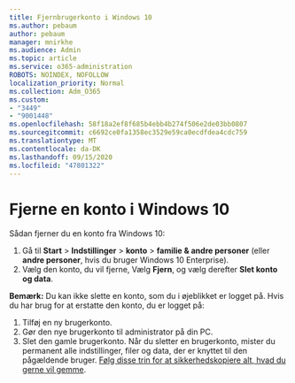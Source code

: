 ```yaml
---
title: Fjernbrugerkonto i Windows 10
ms.author: pebaum
author: pebaum
manager: mnirkhe
ms.audience: Admin
ms.topic: article
ms.service: o365-administration
ROBOTS: NOINDEX, NOFOLLOW
localization_priority: Normal
ms.collection: Adm_O365
ms.custom:
- "3449"
- "9001448"
ms.openlocfilehash: 58f18a2ef8f685b4ebb4b274f506e2de03bb0807
ms.sourcegitcommit: c6692ce0fa1358ec3529e59ca0ecdfdea4cdc759
ms.translationtype: MT
ms.contentlocale: da-DK
ms.lasthandoff: 09/15/2020
ms.locfileid: "47801322"
---
```

# <a name="remove-an-account-in-windows-10"></a>Fjerne en konto i Windows 10

Sådan fjerner du en konto fra Windows 10:

1. Gå til **Start**  >  **Indstillinger**  >  **konto**  >  **familie & andre personer** (eller **andre personer**, hvis du bruger Windows 10 Enterprise).
2. Vælg den konto, du vil fjerne, Vælg **Fjern**, og vælg derefter **Slet konto og data**.
 
**Bemærk:** Du kan ikke slette en konto, som du i øjeblikket er logget på.  Hvis du har brug for at erstatte den konto, du er logget på:

1. Tilføj en ny brugerkonto.
2. Gør den nye brugerkonto til administrator på din PC.
3. Slet den gamle brugerkonto. Når du sletter en brugerkonto, mister du permanent alle indstillinger, filer og data, der er knyttet til den pågældende bruger. [Følg disse trin for at sikkerhedskopiere alt, hvad du gerne vil gemme](https://support.microsoft.com/help/4027408/windows-10-backup-and-restore).